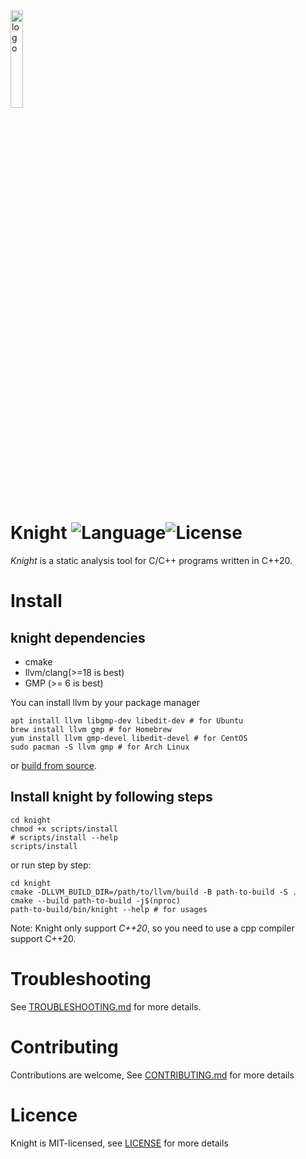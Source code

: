 <img src="doc/icon.png" alt="logo" width="20%" />

# Knight ![Language](https://img.shields.io/badge/language-c++-brightgreen)![License](https://img.shields.io/badge/license-MIT-yellow)

_Knight_ is a static analysis tool for C/C++ programs written in C++20.

# Install

## knight dependencies

- cmake
- llvm/clang(>=18 is best)
- GMP (>= 6 is best)

You can install llvm by your package manager

```SHELL
apt install llvm libgmp-dev libedit-dev # for Ubuntu
brew install llvm gmp # for Homebrew
yum install llvm gmp-devel libedit-devel # for CentOS
sudo pacman -S llvm gmp # for Arch Linux
```

or [build from source](https://llvm.org/docs/GettingStarted.html).

## Install knight by following steps

```SHELL
cd knight
chmod +x scripts/install
# scripts/install --help
scripts/install
```

or run step by step:

```SHELL
cd knight
cmake -DLLVM_BUILD_DIR=/path/to/llvm/build -B path-to-build -S .
cmake --build path-to-build -j$(nproc)
path-to-build/bin/knight --help # for usages
```

Note: Knight only support _C++20_, so you need to use a cpp compiler support C++20.

# Troubleshooting

See [TROUBLESHOOTING.md](TROUBLESHOOTING.md) for more details.

# Contributing

Contributions are welcome, See [CONTRIBUTING.md](CONTRIBUTING.md) for more details

# Licence

Knight is MIT-licensed, see [LICENSE](LICENSE) for more details
